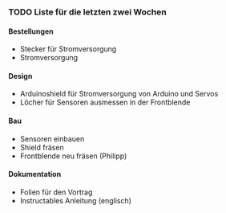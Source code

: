 ### TODO Liste für die letzten zwei Wochen

#### Bestellungen
* Stecker für Stromversorgung
* Stromversorgung

#### Design
* Arduinoshield für Stromversorgung von Arduino und Servos
* Löcher für Sensoren ausmessen in der Frontblende

#### Bau
* Sensoren einbauen
* Shield fräsen
* Frontblende neu fräsen (Philipp)

#### Dokumentation
* Folien für den Vortrag
* Instructables Anleitung (englisch)
